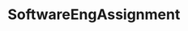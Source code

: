 # SoftwareEngAssignment


[](https://github.com/jordiahl/SoftwareEngAssignment/blob/master/gitBashPicture.PNG?raw=true)
